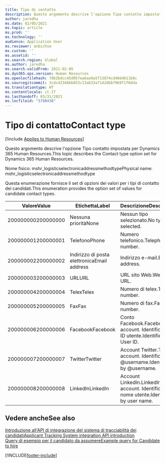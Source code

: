 ```yaml
---
title: Tipo di contatto
description: Questo argomento descrive l'opzione Tipo contatto impostata per Dynamics 365 Human Resources.
author: jaredha
ms.date: 02/05/2021
ms.topic: article
ms.prod: ''
ms.technology: ''
audience: Application User
ms.reviewer: anbichse
ms.custom: ''
ms.assetid: ''
ms.search.region: Global
ms.author: jaredha
ms.search.validFrom: 2021-02-05
ms.dyn365.ops.version: Human Resources
ms.openlocfilehash: 7db2bdcc45d057ea6aa9a5f13874cd40d4611b8c
ms.sourcegitcommit: 3cdc42346bb653c13ab33a7142dbb7969f1f6dda
ms.translationtype: HT
ms.contentlocale: it-IT
ms.lasthandoff: 03/31/2021
ms.locfileid: "5798438"
---
```

# <a name="contact-type"></a><span data-ttu-id="d541d-103">Tipo di contatto</span><span class="sxs-lookup"><span data-stu-id="d541d-103">Contact type</span></span>

[!include [Applies to Human Resources](../includes/applies-to-hr.md)]

<span data-ttu-id="d541d-104">Questo argomento descrive l'opzione Tipo contatto impostata per Dynamics 365 Human Resources.</span><span class="sxs-lookup"><span data-stu-id="d541d-104">This topic describes the Contact type option set for Dynamics 365 Human Resources.</span></span>

<span data-ttu-id="d541d-105">Nome fisico: mshr_logisticselectronicaddressmethodtype</span><span class="sxs-lookup"><span data-stu-id="d541d-105">Physical name: mshr_logisticselectronicaddressmethodtype</span></span>

<span data-ttu-id="d541d-106">Questa enumerazione fornisce il set di opzioni dei valori per i tipi di contatto dei candidati.</span><span class="sxs-lookup"><span data-stu-id="d541d-106">This enumeration provides the option set of values for candidate contact types.</span></span> 

| <span data-ttu-id="d541d-107">Valore</span><span class="sxs-lookup"><span data-stu-id="d541d-107">Value</span></span> | <span data-ttu-id="d541d-108">Etichetta</span><span class="sxs-lookup"><span data-stu-id="d541d-108">Label</span></span> | <span data-ttu-id="d541d-109">Descrizione</span><span class="sxs-lookup"><span data-stu-id="d541d-109">Description</span></span> |
| --- | --- | --- |
| <span data-ttu-id="d541d-110">200000000</span><span class="sxs-lookup"><span data-stu-id="d541d-110">200000000</span></span> | <span data-ttu-id="d541d-111">Nessuna priorità</span><span class="sxs-lookup"><span data-stu-id="d541d-111">None</span></span> | <span data-ttu-id="d541d-112">Nessun tipo selezionato.</span><span class="sxs-lookup"><span data-stu-id="d541d-112">No type is selected.</span></span> |
| <span data-ttu-id="d541d-113">200000001</span><span class="sxs-lookup"><span data-stu-id="d541d-113">200000001</span></span> | <span data-ttu-id="d541d-114">Telefono</span><span class="sxs-lookup"><span data-stu-id="d541d-114">Phone</span></span> | <span data-ttu-id="d541d-115">Numero telefonico.</span><span class="sxs-lookup"><span data-stu-id="d541d-115">Telephone number.</span></span> |
| <span data-ttu-id="d541d-116">200000002</span><span class="sxs-lookup"><span data-stu-id="d541d-116">200000002</span></span> | <span data-ttu-id="d541d-117">Indirizzo di posta elettronica</span><span class="sxs-lookup"><span data-stu-id="d541d-117">Email address</span></span> | <span data-ttu-id="d541d-118">Indirizzo e-mail.</span><span class="sxs-lookup"><span data-stu-id="d541d-118">Email address.</span></span> |
| <span data-ttu-id="d541d-119">200000003</span><span class="sxs-lookup"><span data-stu-id="d541d-119">200000003</span></span> | <span data-ttu-id="d541d-120">URL</span><span class="sxs-lookup"><span data-stu-id="d541d-120">URL</span></span> | <span data-ttu-id="d541d-121">URL sito Web.</span><span class="sxs-lookup"><span data-stu-id="d541d-121">Website URL.</span></span> |
| <span data-ttu-id="d541d-122">200000004</span><span class="sxs-lookup"><span data-stu-id="d541d-122">200000004</span></span> | <span data-ttu-id="d541d-123">Telex</span><span class="sxs-lookup"><span data-stu-id="d541d-123">Telex</span></span> | <span data-ttu-id="d541d-124">Numero di telex.</span><span class="sxs-lookup"><span data-stu-id="d541d-124">Telex number.</span></span> |
| <span data-ttu-id="d541d-125">200000005</span><span class="sxs-lookup"><span data-stu-id="d541d-125">200000005</span></span> | <span data-ttu-id="d541d-126">Fax</span><span class="sxs-lookup"><span data-stu-id="d541d-126">Fax</span></span> | <span data-ttu-id="d541d-127">Numero di fax.</span><span class="sxs-lookup"><span data-stu-id="d541d-127">Fax number.</span></span> |
| <span data-ttu-id="d541d-128">200000006</span><span class="sxs-lookup"><span data-stu-id="d541d-128">200000006</span></span> | <span data-ttu-id="d541d-129">Facebook</span><span class="sxs-lookup"><span data-stu-id="d541d-129">Facebook</span></span> | <span data-ttu-id="d541d-130">Conto Facebook.</span><span class="sxs-lookup"><span data-stu-id="d541d-130">Facebook account.</span></span> <span data-ttu-id="d541d-131">Identificato da ID utente.</span><span class="sxs-lookup"><span data-stu-id="d541d-131">Identified by User ID.</span></span> |
| <span data-ttu-id="d541d-132">200000007</span><span class="sxs-lookup"><span data-stu-id="d541d-132">200000007</span></span> | <span data-ttu-id="d541d-133">Twitter</span><span class="sxs-lookup"><span data-stu-id="d541d-133">Twitter</span></span> | <span data-ttu-id="d541d-134">Account Twitter.</span><span class="sxs-lookup"><span data-stu-id="d541d-134">Twitter account.</span></span> <span data-ttu-id="d541d-135">Identificato da @username.</span><span class="sxs-lookup"><span data-stu-id="d541d-135">Identified by @username.</span></span> |
| <span data-ttu-id="d541d-136">200000008</span><span class="sxs-lookup"><span data-stu-id="d541d-136">200000008</span></span> | <span data-ttu-id="d541d-137">LinkedIn</span><span class="sxs-lookup"><span data-stu-id="d541d-137">LinkedIn</span></span> | <span data-ttu-id="d541d-138">Account LinkedIn.</span><span class="sxs-lookup"><span data-stu-id="d541d-138">LinkedIn account.</span></span> <span data-ttu-id="d541d-139">Identificato da nome utente.</span><span class="sxs-lookup"><span data-stu-id="d541d-139">Identified by user name.</span></span> |

## <a name="see-also"></a><span data-ttu-id="d541d-140">Vedere anche</span><span class="sxs-lookup"><span data-stu-id="d541d-140">See also</span></span>

[<span data-ttu-id="d541d-141">Introduzione all'API di integrazione del sistema di tracciabilità dei candidati</span><span class="sxs-lookup"><span data-stu-id="d541d-141">Applicant Tracking System integration API introduction</span></span>](hr-admin-integration-ats-api-introduction.md)<br>
[<span data-ttu-id="d541d-142">Query di esempio per il candidato da assumere</span><span class="sxs-lookup"><span data-stu-id="d541d-142">Example query for Candidate to hire</span></span>](hr-admin-integration-ats-api-candidate-to-hire-example-query.md)


[!INCLUDE[footer-include](../includes/footer-banner.md)]